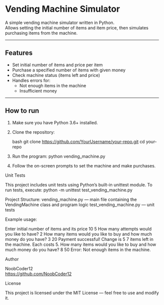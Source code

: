 # Vending Machine Simulator

A simple vending machine simulator written in Python.  
Allows setting the initial number of items and item price, then simulates purchasing items from the machine.

---

## Features

- Set initial number of items and price per item  
- Purchase a specified number of items with given money  
- Check machine status (items left and price)  
- Handles errors for:  
  - Not enough items in the machine  
  - Insufficient money  

---

## How to run

1. Make sure you have Python 3.6+ installed.  
2. Clone the repository:  
   
   bash
   git clone https://github.com/YourUsername/your-repo.git
   cd your-repo
   
3. Run the program:
   python vending_machine.py

4. Follow the on-screen prompts to set the machine and make purchases.

Unit Tests

This project includes unit tests using Python’s built-in unittest module.
To run tests, execute:
  python -m unittest test_vending_machine.py

Project Structure:
  vending_machine.py — main file containing the VendingMachine class and program logic
  test_vending_machine.py — unit tests

Example usage:

Enter initial number of items and its price
10 5
How many attempts would you like to have?
2
How many items would you like to buy and how much money do you have?
3 20
Payment successful! Change is 5
7 items left in the machine. Each costs 5.
How many items would you like to buy and how much money do you have?
8 50
Error: Not enough items in the machine.

Author

NoobCoder12  
https://github.com/NoobCoder12

License

This project is licensed under the MIT License — feel free to use and modify it.
